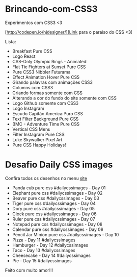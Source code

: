 # Brincando-com-CSS3
Experimentos com CSS3 <3

[http://codepen.io/hjdesigner/](Link para o paraíso do CSS <3)

Lista:

* Breakfast Pure CSS
* Logo React
* CSS-Only Olympic Rings - Animated
* Flat Tie Fighters at Sunset Pure CSS
* Pure CSS3 Nibbler Futurama
* Effect Animation Hover Pure CSS  
* Girando palavras com animações CSS3
* Columns com CSS3
* Criando formas somente com CSS
* Alterando a cor do fundo do site somente com CSS
* Logo Github somente com CSS3
* Logo Instagram
* Escudo Capitão America Puro CSS
* Text Filter Background Pure CSS
* BMO - Adventure Time Pure CSS
* Vertical CSS Menu
* Filter Instagram Pure CSS
* Luke Skywalker Pixel Art
* Pure CSS Happy Holidays!

# Desafio Daily CSS images

Confira todos os desenhos no menu [site](http://henriquemelanda.com.br/galeria-daily-css-images/)

* Panda cub pure css #dailycssimages - Day 01
* Elephant pure css #dailycssimages - Day 02
* Beaver pure css #dailycssimages - Day 03
* Tiger pure css #dailycssimages - Day 04
* Dory pure css #dailycssimages - Day 05
* Clock pure css #dailycssimages - Day 06
* Ruler pure css #dailycssimages - Day 07
* Notepad pure css #dailycssimages - Day 08
* Calendar pure css #dailycssimages - Day 09
* Pencil Jar Minion pure css #dailycssimages - Day 10
* Pizza - Day 11 #dailycssimages
* Hamburger - Day 12 #dailycssimages
* Taco - Day 13 #dailycssimages
* Cheesecake - Day 14 #dailycssimages
* Pie - Day 15 #dailycssimages

Feito com muito amor!!!
